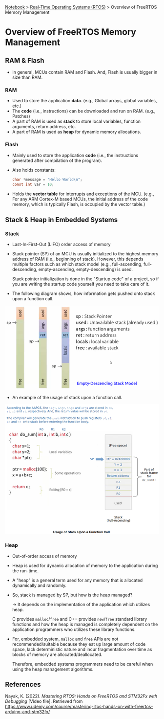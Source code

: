 <a href="../">Notebook</a> > <a href="./">Real-Time Operating Systems (RTOS)</a> > Overview of FreeRTOS Memory Management

# Overview of FreeRTOS Memory Management



## RAM & Flash

* In general, MCUs contain RAM and Flash. And, Flash is usually bigger in size than RAM.

### RAM

* Used to store the application **data**. (e.g., Global arrays, global variables, etc.)
* The **code** (i.e., instructions) can be downloaded and run on RAM. (e.g., Patches)
* A part of RAM is used as **stack** to store local variables, function arguments, return address, etc.
* A part of RAM is used as **heap** for dynamic memory allocations.

### Flash

* Mainly used to store the application **code** (i.e., the instructions generated after compilation of the program).

* Also holds constants:

  ```c
  char *message = "Hello World\n";
  const int var = 10;
  ```

* Holds the **vector table** for interrupts and exceptions of the MCU. (e.g., For any ARM Cortex-M based MCUs, the initial address of the code memory, which is typically Flash, is occupied by the vector table.)



## Stack & Heap in Embedded Systems

### Stack

* Last-In-First-Out (LIFO) order access of memory

* Stack pointer (SP) of an MCU is usually initialized to the highest memory address of RAM (i.e., beginning of stack). However, this depends multiple factors such as which stack model (e.g., full-ascending, full-descending, empty-ascending, empty-descending) is used.

  Stack pointer initialization is done in the "Startup code" of a project, so if you are writing the startup code yourself you need to take care of it.

* The following diagram shows, how information gets pushed onto stack upon a function call.



<img src="./img/empty-descending-stack-model.png" alt="empty-descending-stack-model" width="700">



* An example of the usage of stack upon a function call.



<img src="./img/usage-of-stack-upon-a-function-call.png" alt="usage-of-stack-upon-a-function-call" width="800">



### Heap

* Out-of-order access of memory

* Heap is used for dynamic allocation of memory to the application during the run-time.

* A "heap" is a general term used for any memory that is allocated dynamically and randomly.

* So, stack is managed by SP, but how is the heap managed?

  $\to$ It depends on the implementation of the application which utilizes heap.

  C provides `malloc`/`free` and C++ provides `new`/`free` standard library functions and how the heap is managed is completely dependent on the application programmers who utilizes these library functions.

* For, embedded system, `malloc` and `free` APIs are not recommended/suitable because they eat up large amount of code space, lack deterministic nature and incur fragmentation over time as blocks of memory are allocated/deallocated.

  Therefore, embedded systems programmers need to be careful when using the heap management algorithms.





## References

Nayak, K. (2022). *Mastering RTOS: Hands on FreeRTOS and STM32Fx with Debugging* [Video file]. Retrieved from https://www.udemy.com/course/mastering-rtos-hands-on-with-freertos-arduino-and-stm32fx/

